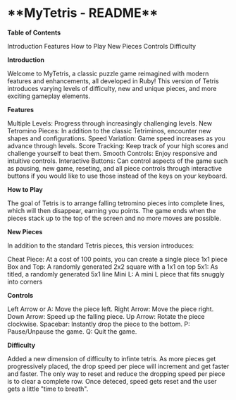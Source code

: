 <h1>**MyTetris - README**</h1>

**Table of Contents**

Introduction
Features
How to Play
New Pieces
Controls
Difficulty

**Introduction** 

Welcome to MyTetris, a classic puzzle game reimagined with modern features and enhancements, all developed in Ruby! This version of Tetris introduces varying levels of difficulty, new and unique pieces, and more exciting gameplay elements.

**Features**

Multiple Levels: Progress through increasingly challenging levels.
New Tetromino Pieces: In addition to the classic Tetriminos, encounter new shapes and configurations.
Speed Variation: Game speed increases as you advance through levels.
Score Tracking: Keep track of your high scores and challenge yourself to beat them.
Smooth Controls: Enjoy responsive and intuitive controls.
Interactive Buttons: Can control aspects of the game such as pausing, new game, reseting, and all piece controls through interactive buttons if you would like to use those instead of the keys on your keyboard.

**How to Play**

The goal of Tetris is to arrange falling tetromino pieces into complete lines, which will then disappear, earning you points. The game ends when the pieces stack up to the top of the screen and no more moves are possible.

**New Pieces**

In addition to the standard Tetris pieces, this version introduces:

Cheat Piece: At a cost of 100 points, you can create a single piece 1x1 piece
Box and Top: A randomly generated 2x2 square with a 1x1 on top
5x1: As titled, a randomly generated 5x1 line
Mini L: A mini L piece that fits snuggly into corners

**Controls**

Left Arrow or A: Move the piece left.
Right Arrow: Move the piece right.
Down Arrow: Speed up the falling piece.
Up Arrow: Rotate the piece clockwise.
Spacebar: Instantly drop the piece to the bottom.
P: Pause/Unpause the game.
Q: Quit the game.

**Difficulty**

Added a new dimension of difficulty to infinte tetris. As more pieces get progressively placed, the drop speed per piece will increment and get faster and faster.
The only way to reset and reduce the dropping speed per piece is to clear a complete row. Once deteced, speed gets reset and the user gets a little "time to breath".
